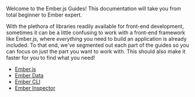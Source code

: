 Welcome to the Ember.js Guides! This documentation will take you from total beginner to Ember expert.

With the plethora of libraries readily available for front-end development, sometimes it can be a little confusing to work with a front-end framework like Ember.js, where _everything_ you need to build an application is already included. To that end, we've segmented out each part of the guides so you can focus on just the part you want to work with. This should also make it faster for you to find what you need!

<ul class="list-cards">
	<li class="list-item-card">
		<div class="shape shape--dark"></div>
    <div class="shape shape--accent"></div>
    <div class="shape shape--light"></div>
		<a href="https://guides.emberjs.com/v3.16.0/getting-started/">Ember.js</a>
	</li>
	<li class="list-item-card">
		<div class="shape shape--dark"></div>
    <div class="shape shape--accent"></div>
    <div class="shape shape--light"></div>
		<a href="https://guides.emberjs.com/v3.16.0/models/">Ember Data</a>
	</li>
	<li class="list-item-card">
		<div class="shape shape--dark"></div>
    <div class="shape shape--accent"></div>
    <div class="shape shape--light"></div>		
		<a href="https://cli.emberjs.com/release/">Ember CLI</a></li>
	<li class="list-item-card">
		<div class="shape shape--dark"></div>
    <div class="shape shape--accent"></div>
    <div class="shape shape--light"></div>		
		<a href="https://guides.emberjs.com/v3.16.0/ember-inspector/">Ember Inspector</a></li>
</ul>
